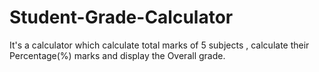 # Student-Grade-Calculator
It's a calculator which calculate total marks of 5 subjects , calculate their Percentage(%) marks and display the Overall grade.
